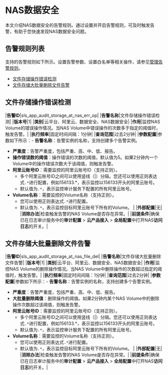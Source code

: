 # NAS数据安全

本文介绍NAS数据安全的告警规则。通过设置并开启告警规则，可及时触发告警，有助于您快速发现NAS数据安全问题。

## 告警规则列表

支持的告警规则如下所示。设置告警参数、设置白名单等相关操作，请参见[管理告警规则](/intl.zh-CN/应用中心（App）/日志审计服务/告警/管理告警规则.md)。

-   [文件存储操作错误检测](#section_5cl_qys_sut)
-   [文件存储大批量删除文件告警](#section_0gg_39o_cx3)

## 文件存储操作错误检测

|**告警ID**|sls\_app\_audit\_storage\_at\_nas\_err\_op|
|**告警名称**|文件存储操作错误检测|
|**版本号**|1|
|**类别**|云平台、阿里云、数据安全、NAS数据安全|
|**作用**|监控NAS Volume的错误操作情况。当NAS Volume中错误操作的次数多于指定的阈值时，触发告警。|
|**执行频率**|固定时间间隔：1分钟|
|**查询范围**|过去2分钟|
|**参数配置**|参数如下所示：-   **告警名称**：告警实例的名称，支持创建多个告警实例。
-   **严重度**：告警严重度，包括严重、高、中、低、报告。
-   **操作错误数的阈值**：操作错误的次数的阈值，默认值为5。如果2分钟内一个Volume中的操作错误次数大于该阈值，则触发告警。
-   **阿里云账号ID**：需要监控的阿里云账号ID（支持正则）。
    -   多个阿里云账号ID之间可以使用竖线（\|）分隔。您还可以使用正则表达式`.*`进行配置，例如156133.\*，表示监控以156133开头的阿里云账号。
    -   默认值为`.*`，表示监控审计服务下配置的所有阿里云账号。
-   **Volume名称**：需要监控的Volume名称（支持正则）。
    -   您可以使用正则表达式`.*`进行配置。
    -   默认值为`.*`，表示监控目标阿里云账号下所有的Volume。 |
|**外部配置**|无|
|**消除办法**|检查触发告警的NAS Volume是否存在异常。|
|**前提条件**|确保已在日志审计服务中的**审计配置** \> **云产品接入** \> **全局配置**中打开NAS**访问日志**的开关。|

## 文件存储大批量删除文件告警

|**告警ID**|sls\_app\_audit\_storage\_at\_nas\_file\_del|
|**告警名称**|文件存储大批量删除文件告警|
|**版本号**|1|
|**类别**|云平台、阿里云、数据安全、NAS数据安全|
|**作用**|监控NAS Volume的删除操作情况。当NAS Volume中删除操作的次数超过指定的阈值时，触发告警。|
|**执行频率**|固定时间间隔：1分钟|
|**查询范围**|过去2分钟|
|**参数配置**|参数如下所示：-   **告警名称**：告警实例的名称，支持创建多个告警实例。
-   **严重度**：告警严重度，包括严重、高、中、低、报告。
-   **大批量删除阈值**：删除操作的阈值。如果2分钟内某个NAS Volume中的删除操作次数超过该阈值，则触发告警。
-   **阿里云账号ID**：需要监控的阿里云账号ID（支持正则）。
    -   多个阿里云账号ID之间可以使用竖线（\|）分隔。您还可以使用正则表达式`.*`进行配置，例如156133.\*，表示监控以156133开头的阿里云账号。
    -   默认值为`.*`，表示监控审计服务下配置的所有阿里云账号。
-   **Volume名称**：需要监控的Volume名称（支持正则）。
    -   您可以使用正则表达式`.*`进行配置。
    -   默认值为`.*`，表示监控目标阿里云账号下所有的Volume。 |
|**外部配置**|无|
|**消除办法**|检查触发告警的NAS Volume是否存在异常。|
|**前提条件**|确保已在日志审计服务中的**审计配置** \> **云产品接入** \> **全局配置**中打开NAS**访问日志**的开关。|

